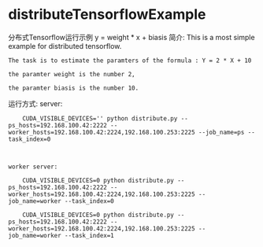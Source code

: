 # distributeTensorflowExample
分布式Tensorflow运行示例
    y = weight * x + biasis
简介:
    This is a most simple example for distributed tensorflow.

    The task is to estimate the paramters of the formula : Y = 2 * X + 10

    the paramter weight is the number 2,

    the paramter biasis is the number 10.
运行方式:
    server:

        CUDA_VISIBLE_DEVICES='' python distribute.py --ps_hosts=192.168.100.42:2222 --worker_hosts=192.168.100.42:2224,192.168.100.253:2225 --job_name=ps --task_index=0



    worker server:

        CUDA_VISIBLE_DEVICES=0 python distribute.py --ps_hosts=192.168.100.42:2222 --worker_hosts=192.168.100.42:2224,192.168.100.253:2225 --job_name=worker --task_index=0

        CUDA_VISIBLE_DEVICES=0 python distribute.py --ps_hosts=192.168.100.42:2222 --worker_hosts=192.168.100.42:2224,192.168.100.253:2225 --job_name=worker --task_index=1








